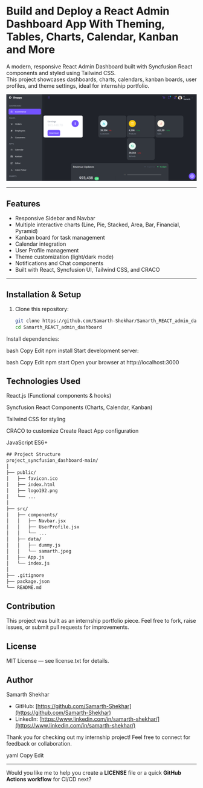 # Build and Deploy a React Admin Dashboard App With Theming, Tables, Charts, Calendar, Kanban and More

A modern, responsive React Admin Dashboard built with Syncfusion React components and styled using Tailwind CSS.  
This project showcases dashboards, charts, calendars, kanban boards, user profiles, and theme settings, ideal for internship portfolio.


![Dashboard](./screenshots/dashboard.png)

---

## Features

- Responsive Sidebar and Navbar
- Multiple interactive charts (Line, Pie, Stacked, Area, Bar, Financial, Pyramid)
- Kanban board for task management
- Calendar integration
- User Profile management
- Theme customization (light/dark mode)
- Notifications and Chat components
- Built with React, Syncfusion UI, Tailwind CSS, and CRACO

---

## Installation & Setup

1. Clone this repository:

   ```bash
   git clone https://github.com/Samarth-Shekhar/Samarth_REACT_admin_dashboard.git
   cd Samarth_REACT_admin_dashboard
Install dependencies:

bash
Copy
Edit
npm install
Start development server:

bash
Copy
Edit
npm start
Open your browser at http://localhost:3000

## Technologies Used
React.js (Functional components & hooks)

Syncfusion React Components (Charts, Calendar, Kanban)

Tailwind CSS for styling

CRACO to customize Create React App configuration

JavaScript ES6+
```
## Project Structure
project_syncfusion_dashboard-main/
│
├── public/
│   ├── favicon.ico
│   ├── index.html
│   ├── logo192.png
│   └── ...
│
├── src/
│   ├── components/
│   │   ├── Navbar.jsx
│   │   ├── UserProfile.jsx
│   │   └── ...
│   ├── data/
│   │   ├── dummy.js
│   │   └── samarth.jpeg
│   ├── App.js
│   └── index.js
│
├── .gitignore
├── package.json
└── README.md

```
## Contribution
This project was built as an internship portfolio piece. Feel free to fork, raise issues, or submit pull requests for improvements.

## License
MIT License — see license.txt for details.

## Author
Samarth Shekhar
- GitHub: [https://github.com/Samarth-Shekhar](https://github.com/Samarth-Shekhar)  
- LinkedIn: [https://www.linkedin.com/in/samarth-shekhar/](https://www.linkedin.com/in/samarth-shekhar/)

Thank you for checking out my internship project!
Feel free to connect for feedback or collaboration.

yaml
Copy
Edit

---

Would you like me to help you create a **LICENSE** file or a quick **GitHub Actions workflow** for CI/CD next?
